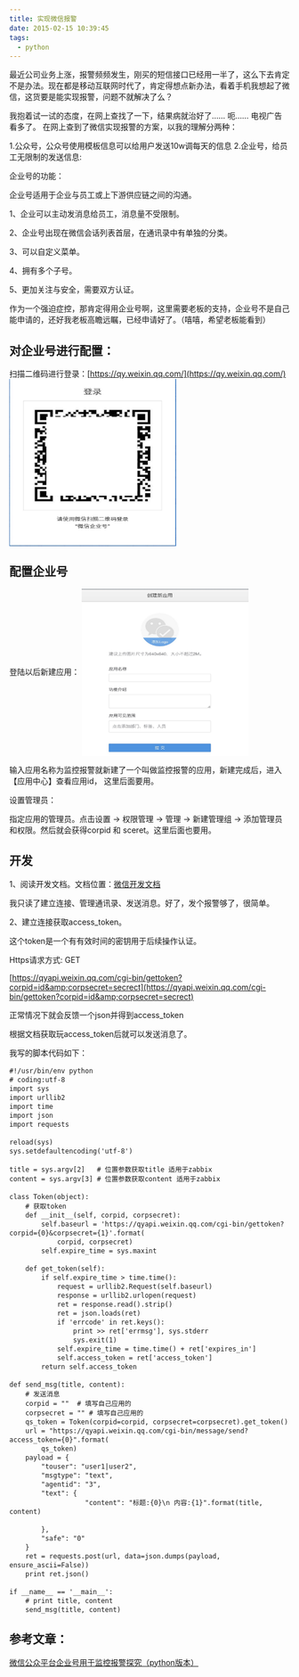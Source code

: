 ```yaml
---
title: 实现微信报警
date: 2015-02-15 10:39:45
tags:
  - python
---
```


最近公司业务上涨，报警频频发生，刚买的短信接口已经用一半了，这么下去肯定不是办法。现在都是移动互联网时代了，肯定得想点新办法，看着手机我想起了微信，这货要是能实现报警，问题不就解决了么？

我抱着试一试的态度，在网上查找了一下，结果病就治好了…… 呃…… 电视广告看多了。 在网上查到了微信实现报警的方案，以我的理解分两种：

1.公众号，公众号使用模板信息可以给用户发送10w调每天的信息
2.企业号，给员工无限制的发送信息:

企业号的功能：

企业号适用于企业与员工或上下游供应链之间的沟通。

1、企业可以主动发消息给员工，消息量不受限制。

2、企业号出现在微信会话列表首层，在通讯录中有单独的分类。

3、可以自定义菜单。

4、拥有多个子号。

5、更加关注与安全，需要双方认证。

作为一个强迫症控，那肯定得用企业号啊，这里需要老板的支持，企业号不是自己能申请的，还好我老板高瞻远瞩，已经申请好了。（嘻嘻，希望老板能看到）

## 对企业号进行配置：

扫描二维码进行登录：[https://qy.weixin.qq.com/](https://qy.weixin.qq.com/)
<img src="/media/4992AAEE-C78E-4E54-86B8-7E22D477FA85.png" width = "300" height = "300" alt="登陆" align=center />



## 配置企业号

登陆以后新建应用：
<img src="/media/2015040801createapp.png" width = "300" height = "300" alt="创建新应用" align=center />

输入应用名称为监控报警就新建了一个叫做监控报警的应用，新建完成后，进入【应用中心】查看应用id， 这里后面要用。

设置管理员：

指定应用的管理员。点击设置 -> 权限管理 -> 管理 -> 新建管理组 -> 添加管理员和权限。然后就会获得corpid 和 sceret。这里后面也要用。


## 开发

1、阅读开发文档。文档位置：[微信开发文档](http://qydev.weixin.qq.com/wiki/index.php?title=%E9%A6%96%E9%A1%B5 "%E9%A6%96%E9%A1%B5")

我只读了建立连接、管理通讯录、发送消息。好了，发个报警够了，很简单。

2、建立连接获取access_token。

这个token是一个有有效时间的密钥用于后续操作认证。

Https请求方式: GET

[https://qyapi.weixin.qq.com/cgi-bin/gettoken?corpid=id&amp;corpsecret=secrect](https://qyapi.weixin.qq.com/cgi-bin/gettoken?corpid=id&amp;corpsecret=secrect)

正常情况下就会反馈一个json并得到access_token

根据文档获取玩access_token后就可以发送消息了。

我写的脚本代码如下：


```
#!/usr/bin/env python
# coding:utf-8
import sys
import urllib2
import time
import json
import requests

reload(sys)
sys.setdefaultencoding('utf-8')

title = sys.argv[2]   # 位置参数获取title 适用于zabbix
content = sys.argv[3] # 位置参数获取content 适用于zabbix

class Token(object):
    # 获取token
    def __init__(self, corpid, corpsecret):
        self.baseurl = 'https://qyapi.weixin.qq.com/cgi-bin/gettoken?corpid={0}&corpsecret={1}'.format(
            corpid, corpsecret)
        self.expire_time = sys.maxint

    def get_token(self):
        if self.expire_time > time.time():
            request = urllib2.Request(self.baseurl)
            response = urllib2.urlopen(request)
            ret = response.read().strip()
            ret = json.loads(ret)
            if 'errcode' in ret.keys():
                print >> ret['errmsg'], sys.stderr
                sys.exit(1)
            self.expire_time = time.time() + ret['expires_in']
            self.access_token = ret['access_token']
        return self.access_token

def send_msg(title, content):
    # 发送消息
    corpid = ""  # 填写自己应用的
    corpsecret = "" # 填写自己应用的
    qs_token = Token(corpid=corpid, corpsecret=corpsecret).get_token()
    url = "https://qyapi.weixin.qq.com/cgi-bin/message/send?access_token={0}".format(
        qs_token)
    payload = {
        "touser": "user1|user2",
        "msgtype": "text",
        "agentid": "3",
        "text": {
                   "content": "标题:{0}\n 内容:{1}".format(title, content)

        },
        "safe": "0"
    }
    ret = requests.post(url, data=json.dumps(payload, ensure_ascii=False))
    print ret.json()

if __name__ == '__main__':
    # print title, content
    send_msg(title, content)
```
## 参考文章：

[微信公众平台企业号用于监控报警探究（python版本）](http://www.anbooks.cn/topic/4145905736700.html)

